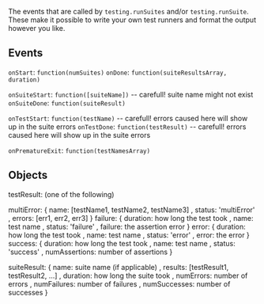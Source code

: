 The events that are called by `testing.runSuites` and/or `testing.runSuite`.
These make it possible to write your own test runners and format the output
however you like.

Events
------
`onStart`: `function(numSuites)`
`onDone`: `function(suiteResultsArray, duration)`

`onSuiteStart`: `function([suiteName])` -- carefull! suite name might not exist
`onSuiteDone`: `function(suiteResult)`

`onTestStart`: `function(testName)` -- carefull!  errors caused here will show up in the suite errors
`onTestDone`: `function(testResult)` -- carefull!  errors caused here will show up in the suite errors

`onPrematureExit`: `function(testNamesArray)`

Objects
-------
testResult: (one of the following)

multiError:
    { name: [testName1, testName2, testName3]
    , status: 'multiError'
    , errors: [err1, err2, err3]
    }
failure:
    { duration: how long the test took
    , name: test name
    , status: 'failure'
    , failure: the assertion error
    }
error:
    { duration: how long the test took
    , name: test name
    , status: 'error'
    , error: the error
    }
success:
    { duration: how long the test took
    , name: test name
    , status: 'success'
    , numAssertions: number of assertions
    }

suiteResult:
    { name: suite name (if applicable)
    , results: [testResult1, testResult2, ...]
    , duration: how long the suite took
    , numErrors: number of errors
    , numFailures: number of failures
    , numSuccesses: number of successes
    }
